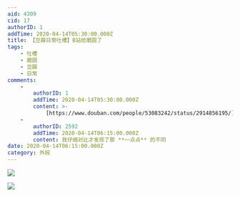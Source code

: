 ```yaml
---
aid: 4309
cid: 17
authorID: 1
addTime: 2020-04-14T05:30:00.000Z
title: 【豆瓣日常吐槽】B站给磨圆了
tags:
    - 吐槽
    - 磨圆
    - 豆瓣
    - 日常
comments:
    -
        authorID: 1
        addTime: 2020-04-14T05:30:00.000Z
        content: >-
            [https://www.douban.com/people/53083242/status/2914856195/](https://www.douban.com/people/53083242/status/2914856195/)
    -
        authorID: 2592
        addTime: 2020-04-14T06:15:00.000Z
        content: 我仔细对比才发现了那 **一点点** 的不同
date: 2020-04-14T06:15:00.000Z
category: 外段
---
```


![](https://i.loli.net/2020/04/14/bVaj98QLT3EYrhp.jpg)

![](https://i.loli.net/2020/04/14/CPehXvgRx1dW57U.jpg)
